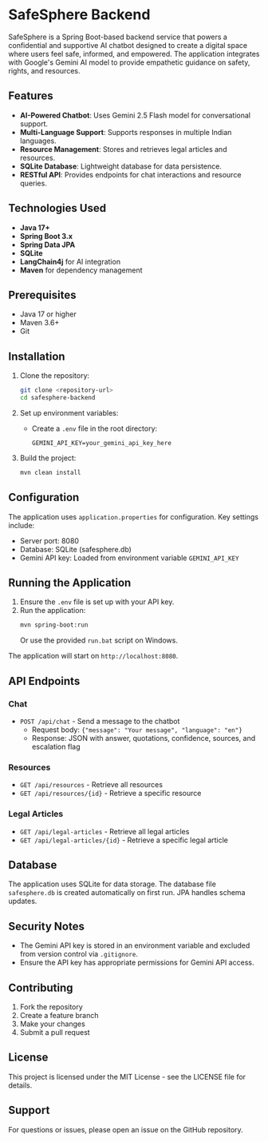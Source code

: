 # SafeSphere Backend

SafeSphere is a Spring Boot-based backend service that powers a confidential and supportive AI chatbot designed to create a digital space where users feel safe, informed, and empowered. The application integrates with Google's Gemini AI model to provide empathetic guidance on safety, rights, and resources.

## Features

- **AI-Powered Chatbot**: Uses Gemini 2.5 Flash model for conversational support.
- **Multi-Language Support**: Supports responses in multiple Indian languages.
- **Resource Management**: Stores and retrieves legal articles and resources.
- **SQLite Database**: Lightweight database for data persistence.
- **RESTful API**: Provides endpoints for chat interactions and resource queries.

## Technologies Used

- **Java 17+**
- **Spring Boot 3.x**
- **Spring Data JPA**
- **SQLite**
- **LangChain4j** for AI integration
- **Maven** for dependency management

## Prerequisites

- Java 17 or higher
- Maven 3.6+
- Git

## Installation

1. Clone the repository:
   ```bash
   git clone <repository-url>
   cd safesphere-backend
   ```

2. Set up environment variables:
   - Create a `.env` file in the root directory:
     ```
     GEMINI_API_KEY=your_gemini_api_key_here
     ```

3. Build the project:
   ```bash
   mvn clean install
   ```

## Configuration

The application uses `application.properties` for configuration. Key settings include:

- Server port: 8080
- Database: SQLite (safesphere.db)
- Gemini API key: Loaded from environment variable `GEMINI_API_KEY`

## Running the Application

1. Ensure the `.env` file is set up with your API key.
2. Run the application:
   ```bash
   mvn spring-boot:run
   ```
   Or use the provided `run.bat` script on Windows.

The application will start on `http://localhost:8080`.

## API Endpoints

### Chat
- `POST /api/chat` - Send a message to the chatbot
  - Request body: `{"message": "Your message", "language": "en"}`
  - Response: JSON with answer, quotations, confidence, sources, and escalation flag

### Resources
- `GET /api/resources` - Retrieve all resources
- `GET /api/resources/{id}` - Retrieve a specific resource

### Legal Articles
- `GET /api/legal-articles` - Retrieve all legal articles
- `GET /api/legal-articles/{id}` - Retrieve a specific legal article

## Database

The application uses SQLite for data storage. The database file `safesphere.db` is created automatically on first run. JPA handles schema updates.

## Security Notes

- The Gemini API key is stored in an environment variable and excluded from version control via `.gitignore`.
- Ensure the API key has appropriate permissions for Gemini API access.

## Contributing

1. Fork the repository
2. Create a feature branch
3. Make your changes
4. Submit a pull request

## License

This project is licensed under the MIT License - see the LICENSE file for details.

## Support

For questions or issues, please open an issue on the GitHub repository.